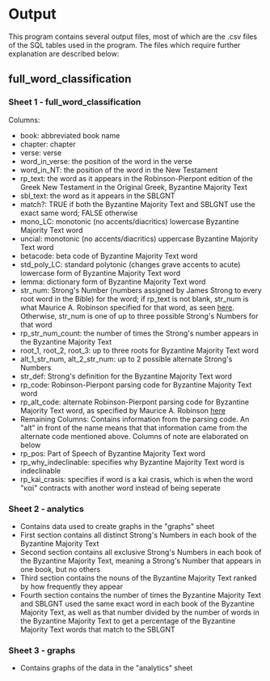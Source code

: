 # Output

This program contains several output files, most of which are the .csv files of the SQL tables used in the program. The files which require further explanation are described below:


## full_word_classification

### Sheet 1 - full_word_classification

Columns:
  - book: abbreviated book name
  - chapter: chapter
  - verse: verse
  - word_in_verse: the position of the word in the verse
  - word_in_NT: the position of the word in the New Testament
  - rp_text: the word as it appears in the Robinson-Pierpont edition of the Greek New Testament in the Original Greek, Byzantine Majority Text
  - sbl_text: the word as it appears in the SBLGNT
  - match?: TRUE if both the Byzantine Majority Text and SBLGNT use the exact same word; FALSE otherwise
  - mono_LC: monotonic (no accents/diacritics) lowercase Byzantine Majority Text word
  - uncial: monotonic (no accents/diacritics) uppercase Byzantine Majority Text word
  - betacode: beta code of Byzantine Majority Text word
  - std_poly_LC: standard polytonic (changes grave accents to acute) lowercase form of Byzantine Majority Text word
  - lemma: dictionary form of Byzantine Majority Text word
  - str_num: Strong's Number (numbers assigned by James Strong to every root word in the Bible) for the word; if rp_text is not blank, str_num is what Maurice A. Robinson specified for that word, as seen [here](https://github.com/byztxt/byzantine-majority-text/tree/master/source). Otherwise, str_num is one of up to three possible Strong's Numbers for that word
  - rp_str_num_count: the number of times the Strong's number appears in the Byzantine Majority Text
  - root_1, root_2, root_3: up to three roots for Byzantine Majority Text word
  - alt_1_str_num, alt_2_str_num: up to 2 possible alternate Strong's Numbers
  - str_def: Strong's definition for the Byzantine Majority Text word
  - rp_code: Robinson-Pierpont parsing code for Byzantine Majority Text word
  - rp_alt_code: alternate Robinson-Pierpont parsing code for Byzantine Majority Text word, as specified by Maurice A. Robinson [here](https://github.com/byztxt/byzantine-majority-text/tree/master/source)
  - Remaining Columns: Contains information from the parsing code. An "alt" in front of the name means that that information came from the alternate code mentioned above. Columns of note are elaborated on below
  - rp_pos: Part of Speech of Byzantine Majority Text word
  - rp_why_indeclinable: specifies why Byzantine Majority Text word is indeclinable
  - rp_kai_crasis: specifies if word is a kai crasis, which is when the word "καί" contracts with another word instead of being seperate


### Sheet 2 - analytics

- Contains data used to create graphs in the "graphs" sheet
- First section contains all distinct Strong's Numbers in each book of the Byzantine Majority Text
- Second section contains all exclusive Strong's Numbers in each book of the Byzantine Majority Text, meaning a Strong's Number that appears in one book, but no others
- Third section contains the nouns of the Byzantine Majority Text ranked by how frequently they appear
- Fourth section contains the number of times the Byzantine Majority Text and SBLGNT used the same exact word in each book of the Byzantine Majority Text, as well as that number divided by the number of words in the Byzantine Majority Text to get a percentage of the Byzantine Majority Text words that match to the SBLGNT

### Sheet 3 - graphs

- Contains graphs of the data in the "analytics" sheet
